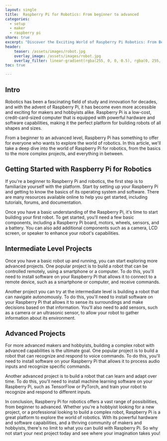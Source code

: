 ```yaml
---
layout: single
title:  Raspberry Pi for Robotics: From beginner to advanced
categories:
  - setup
  - maker
  - raspberry pi
share: true
excerpt: "Discover the Exciting World of Raspberry Pi Robotics: From Beginner to Advanced"
header:
    teaser: /assets/images/robot.jpg
    overlay_image: /assets/images/robot.jpg
    overlay_filter: linear-gradient(rgba(255, 0, 0, 0.5), rgba(0, 255, 255, 0.5))
toc: true

---
```

## Intro

Robotics has been a fascinating field of study and innovation for decades, and with the advent of Raspberry Pi, it has become even more accessible and exciting for makers and hobbyists alike. Raspberry Pi is a low-cost, credit-card-sized computer that is equipped with powerful hardware and software capabilities, making it the perfect platform for building robots of all shapes and sizes.

From a beginner to an advanced level, Raspberry Pi has something to offer for everyone who wants to explore the world of robotics. In this article, we'll take a deep dive into the world of Raspberry Pi for robotics, from the basics to the more complex projects, and everything in between.

## Getting Started with Raspberry Pi for Robotics

If you're a beginner to Raspberry Pi and robotics, the first step is to familiarize yourself with the platform. Start by setting up your Raspberry Pi and getting to know the basics of its operating system and software. There are many resources available online to help you get started, including tutorials, forums, and documentation.

Once you have a basic understanding of the Raspberry Pi, it's time to start building your first robot. To get started, you'll need a few basic components, including a Raspberry Pi board, motors, wheels, sensors, and a battery. You can also add additional components such as a camera, LCD screen, or speaker to enhance your robot's capabilities.

## Intermediate Level Projects

Once you have a basic robot up and running, you can start exploring more advanced projects. One popular project is to build a robot that can be controlled remotely, using a smartphone or a computer. To do this, you'll need to install software on your Raspberry Pi that allows it to connect to a remote device, such as a smartphone or computer, and receive commands.

Another project you can try at the intermediate level is building a robot that can navigate autonomously. To do this, you'll need to install software on your Raspberry Pi that allows it to sense its surroundings and make decisions based on that information. You'll also need to add sensors, such as a camera or an ultrasonic sensor, to allow your robot to gather information about its environment.

## Advanced Projects

For more advanced makers and hobbyists, building a complex robot with advanced capabilities is the ultimate goal. One popular project is to build a robot that can recognize and respond to voice commands. To do this, you'll need to install software on your Raspberry Pi that allows it to process audio inputs and recognize specific commands.

Another advanced project is to build a robot that can learn and adapt over time. To do this, you'll need to install machine learning software on your Raspberry Pi, such as TensorFlow or PyTorch, and train your robot to recognize and respond to different inputs.

In conclusion, Raspberry Pi for robotics offers a vast range of possibilities, from beginner to advanced. Whether you're a hobbyist looking for a new project, or a professional looking to build a complex robot, Raspberry Pi is a great platform to explore the world of robotics. With its powerful hardware and software capabilities, and a thriving community of makers and hobbyists, there's no limit to what you can build with Raspberry Pi. So why not start your next project today and see where your imagination takes you!